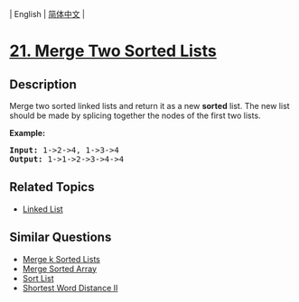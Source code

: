 
| English | [简体中文](README.md) |

# [21. Merge Two Sorted Lists](https://leetcode-cn.com/problems/merge-two-sorted-lists/)

## Description

<p>Merge two sorted linked lists and return it as a new <strong>sorted</strong> list. The new list should be made by splicing together the nodes of the first two lists.</p>

<p><b>Example:</b></p>

<pre>
<b>Input:</b> 1-&gt;2-&gt;4, 1-&gt;3-&gt;4
<b>Output:</b> 1-&gt;1-&gt;2-&gt;3-&gt;4-&gt;4
</pre>


## Related Topics

- [Linked List](https://leetcode-cn.com/tag/linked-list)

## Similar Questions

- [Merge k Sorted Lists](../merge-k-sorted-lists/README_EN.md)
- [Merge Sorted Array](../merge-sorted-array/README_EN.md)
- [Sort List](../sort-list/README_EN.md)
- [Shortest Word Distance II](../shortest-word-distance-ii/README_EN.md)
